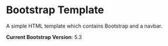 # Bootstrap Template

A simple HTML template which contains Bootstrap and a navbar.

**Current Bootstrap Version**: 5.3
